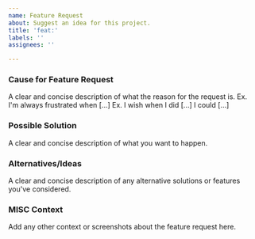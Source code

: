 ```yaml
---
name: Feature Request
about: Suggest an idea for this project.
title: 'feat:'
labels: ''
assignees: ''

---
```


### Cause for Feature Request
A clear and concise description of what the reason for the request is.
Ex. I'm always frustrated when [...]
Ex. I wish when I did [...] I could [...]

### Possible Solution
A clear and concise description of what you want to happen.

### Alternatives/Ideas
A clear and concise description of any alternative solutions or features you've considered.

### MISC Context
Add any other context or screenshots about the feature request here.
